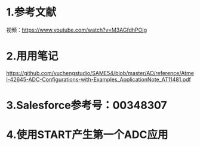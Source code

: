 # 1.参考文献
视频：https://www.youtube.com/watch?v=M3AGfdhPOIg

# 2.用用笔记
https://github.com/yuchengstudio/SAME54/blob/master/AD/reference/Atmel-42645-ADC-Configurations-with-Examples_ApplicationNote_AT11481.pdf

# 3.Salesforce参考号：00348307

# 4.使用START产生第一个ADC应用


